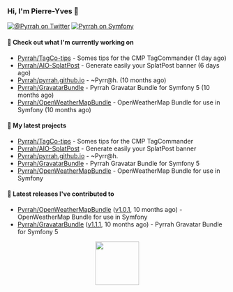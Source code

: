 ### Hi, I'm Pierre-Yves 👋

[![@_Pyrrah_ on Twitter](https://shields.io/badge/twitter-%40__Pyrrah__-blue.svg?logo=twitter&style=flat-square)](https://twitter.com/intent/follow?screen_name=_Pyrrah_)
[![Pyrrah on Symfony](https://shields.io/badge/connect-Pyrrah-blue?logo=symfony&style=flat-square)](https://connect.symfony.com/profile/pyrrah)

#### 👷 Check out what I'm currently working on

- [Pyrrah/TagCo-tips](https://github.com/Pyrrah/TagCo-tips) - Somes tips for the CMP TagCommander (1 day ago)
- [Pyrrah/AIO-SplatPost](https://github.com/Pyrrah/AIO-SplatPost) - Generate easily your SplatPost banner (6 days ago)
- [Pyrrah/pyrrah.github.io](https://github.com/Pyrrah/pyrrah.github.io) - ~Pyrr@h. (10 months ago)
- [Pyrrah/GravatarBundle](https://github.com/Pyrrah/GravatarBundle) - Pyrrah Gravatar Bundle for Symfony 5 (10 months ago)
- [Pyrrah/OpenWeatherMapBundle](https://github.com/Pyrrah/OpenWeatherMapBundle) - OpenWeatherMap Bundle for use in Symfony (10 months ago)

#### 🌱 My latest projects

- [Pyrrah/TagCo-tips](https://github.com/Pyrrah/TagCo-tips) - Somes tips for the CMP TagCommander
- [Pyrrah/AIO-SplatPost](https://github.com/Pyrrah/AIO-SplatPost) - Generate easily your SplatPost banner
- [Pyrrah/pyrrah.github.io](https://github.com/Pyrrah/pyrrah.github.io) - ~Pyrr@h.
- [Pyrrah/GravatarBundle](https://github.com/Pyrrah/GravatarBundle) - Pyrrah Gravatar Bundle for Symfony 5
- [Pyrrah/OpenWeatherMapBundle](https://github.com/Pyrrah/OpenWeatherMapBundle) - OpenWeatherMap Bundle for use in Symfony

#### 🔭 Latest releases I've contributed to

- [Pyrrah/OpenWeatherMapBundle](https://github.com/Pyrrah/OpenWeatherMapBundle) ([v1.0.1](https://github.com/Pyrrah/OpenWeatherMapBundle/releases/tag/v1.0.1), 10 months ago) - OpenWeatherMap Bundle for use in Symfony
- [Pyrrah/GravatarBundle](https://github.com/Pyrrah/GravatarBundle) ([v1.1.1](https://github.com/Pyrrah/GravatarBundle/releases/tag/v1.1.1), 10 months ago) - Pyrrah Gravatar Bundle for Symfony 5

<p align="center">
  <img width="100" src="https://media.giphy.com/media/WFZvB7VIXBgiz3oDXE/giphy.gif">
</p>

